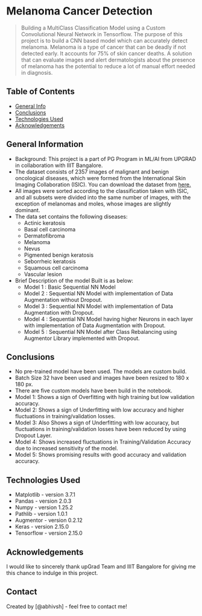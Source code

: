# Melanoma Cancer Detection
> Building a MultiClass Classification Model using a Custom Convolutional Neural Network in Tensorflow.
> The purpose of this project is to build a CNN based model which can accurately detect melanoma. Melanoma is a type of cancer that can be deadly if not detected early. It accounts for 75% of skin cancer deaths. A solution that can evaluate images and alert dermatologists about the presence of melanoma has the potential to reduce a lot of manual effort needed in diagnosis.


## Table of Contents
* [General Info](#general-information)
* [Conclusions](#conclusions)
* [Technologies Used](#technologies-used)
* [Acknowledgements](#acknowledgements)

<!-- You can include any other section that is pertinent to your problem -->

## General Information
- Background: This project is a part of PG Program in ML/AI from UPGRAD in collaboration with IIIT Bangalore.
- The dataset consists of 2357 images of malignant and benign oncological diseases, which were formed from the International Skin Imaging Collaboration (ISIC). You can download the dataset from [here.](https://drive.google.com/file/d/1xLfSQUGDl8ezNNbUkpuHOYvSpTyxVhCs/view?usp=sharing)
- All images were sorted according to the classification taken with ISIC, and all subsets were divided into the same number of images, with the exception of melanomas and moles, whose images are slightly dominant.
- The data set contains the following diseases:
  - Actinic keratosis
  - Basal cell carcinoma
  - Dermatofibroma
  - Melanoma
  - Nevus
  - Pigmented benign keratosis
  - Seborrheic keratosis
  - Squamous cell carcinoma
  - Vascular lesion
- Brief Description of the model Built is as below:
  - Model 1 : Basic Sequential NN Model
  - Model 2 : Sequential NN Model with implementation of Data Augmentation without Dropout.
  - Model 3 : Sequential NN Model with implementation of Data Augmentation with Dropout.
  - Model 4 : Sequential NN Model having higher Neurons in each layer with implementation of Data Augmentation with Dropout.
  - Model 5 : Sequential NN Model after Class Rebalancing using Augmentor Library implemented with Dropout.

<!-- You don't have to answer all the questions - just the ones relevant to your project. -->

## Conclusions
- No pre-trained model have been used. The models are custom build.
- Batch Size 32 have been used and images have been resized to 180 x 180 px.
- There are five custom models have been build in the notebook.
- Model 1: Shows a sign of Overfitting with high training but low validation accuracy.
- Model 2: Shows a sign of Underfitting with low accuracy and higher fluctuations in training/validation losses.
- Model 3: Also Shows a sign of Underfitting with low accuracy, but fluctuations in training/validation losses have been reduced by using Dropout Layer.
- Model 4: Shows increased fluctuations in Training/Validation Accuracy due to increased sensitivity of the model.
- Model 5: Shows promising results with good accuracy and validation accuracy.

<!-- You don't have to answer all the questions - just the ones relevant to your project. -->

## Technologies Used 
- Matplotlib - version 3.7.1
- Pandas - version 2.0.3
- Numpy - version 1.25.2
- Pathlib - version 1.0.1
- Augmentor - version 0.2.12
- Keras - version 2.15.0
- Tensorflow - version 2.15.0

<!-- As the libraries versions keep on changing, it is recommended to mention the version of library used in this project -->

## Acknowledgements
I would like to sincerely thank upGrad Team and IIIT Bangalore for giving me this chance to indulge in this project.


## Contact
Created by [@abhivsh] - feel free to contact me!

<!-- You don't have to include all sections - just the one's relevant to your project -->
